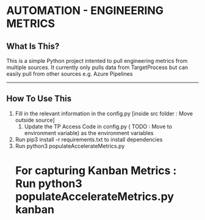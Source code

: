 # AUTOMATION - ENGINEERING METRICS


## What Is This?

This is a simple Python project intented to pull engineering metrics from multiple sources. It currently only pulls data from TargetProcess but can easily pull from other sources e.g. Azure Pipelines

____

## How To Use This

1. Fill in the relevant information in the config.py [inside src folder : Move outside source]
    1. Update the TP Access Code in config.py ( TODO : Move to environment variable) as the environment variables 
2. Run pip3 install -r requirements.txt to install dependencies
3. Run python3 populateAccelerateMetrics.py
   # For capturing Kanban Metrics : Run python3 populateAccelerateMetrics.py kanban 
        